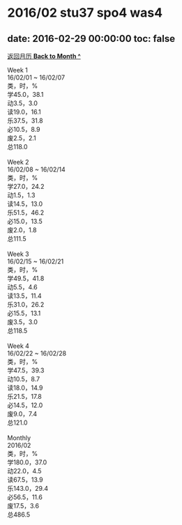 # 2016/02 stu37 spo4 was4

date: 2016-02-29 00:00:00
toc: false
---
[返回月历 **Back to Month ^**](/lifelogs/2016/02/index.html)
<br/><div>Week 1</div><div>16/02/01 ~ 16/02/07</div><div>类，时，%</div><div>学45.0，38.1</div><div>动3.5，3.0</div><div>读19.0，16.1</div><div>乐37.5，31.8</div><div>必10.5，8.9</div><div>废2.5，2.1</div><div>总118.0</div><div><br/></div><div>Week 2</div><div>16/02/08 ~ 16/02/14</div><div>类，时，%</div><div>学27.0，24.2</div><div>动1.5，1.3</div><div>读14.5，13.0</div><div>乐51.5，46.2</div><div>必15.0，13.5</div><div>废2.0，1.8</div><div>总111.5</div><div><br/></div><div>Week 3</div><div>16/02/15 ~ 16/02/21</div><div>类，时，%</div><div>学49.5，41.8</div><div>动5.5，4.6</div><div>读13.5，11.4</div><div>乐31.0，26.2</div><div>必15.5，13.1</div><div>废3.5，3.0</div><div>总118.5</div><div><br/></div><div>Week 4</div><div>16/02/22 ~ 16/02/28</div><div>类，时，%</div><div>学47.5，39.3</div><div>动10.5，8.7</div><div>读18.0，14.9</div><div>乐21.5，17.8</div><div>必14.5，12.0</div><div>废9.0，7.4</div><div>总121.0</div><div><br/></div><div>Monthly</div><div>2016/02</div><div>类，时，%</div><div>学180.0，37.0</div><div>动22.0，4.5</div><div>读67.5，13.9</div><div>乐143.0，29.4</div><div>必56.5，11.6</div><div>废17.5，3.6</div><div>总486.5</div>
